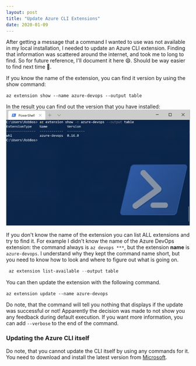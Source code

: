 ```yaml
---
layout: post
title: "Update Azure CLI Extensions"
date: 2020-01-09
---
```


After getting a message that a command I wanted to use was not available in my local installation, I needed to update an Azure CLI extension. Finding that information was scattered around the internet, and took me to long to find. So for future reference, I'll document it here 😄. Should be way easier to find next time 🙈.

If you know the name of the extension, you can find it version by using the show command:
```
az extension show --name azure-devops --output table
```

In the result you can find out the version that you have installed:
![Powershell output of the command showing the version number](/images/2020/20200109/20200109_01_ExtensionShowVersion.png)

If you don't know the name of the extension you can list ALL extensions and try to find it.
For example I didn't know the name of the Azure DevOps extension: the command always is `az devops ***`, but the extension **name** is `azure-devops`. I understand why they kept the command name short, but you need to know how to look and where to figure out what is going on.

``` powershell
 az extension list-available --output table
```

You can then update the extension with the following command.

 ```
 az extension update --name azure-devops
 ```

 Do note, that the command will tell you nothing that displays if the update was successful or not! Apparently the decision was made to not show you any feedback during default execution. If you want more information, you can add `--verbose` to the end of the command.

### Updating the Azure CLI itself
 Do note, that you cannot update the CLI itself by using any commands for it. You need to download and install the latest version from [Microsoft](https://docs.microsoft.com/en-us/cli/azure/install-azure-cli?view=azure-cli-latest&WT.mc_id=AZ-MVP-5003719).
